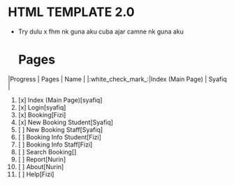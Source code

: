 # HTML TEMPLATE 2.0

- Try dulu x fhm nk guna aku cuba ajar camne nk guna aku

  # Pages

|Progress           | Pages            | Name   |
|:white_check_mark_:|Index (Main Page) | Syafiq |

  1. [x] Index (Main Page)[syafiq]
  2. [x] Login[syafiq]
  3. [x] Booking[Fizi]
  4. [x] New Booking Student[Syafiq]
  5. [ ] New Booking Staff[Syafiq]
  6. [ ] Booking Info Student[Fizi]
  7. [ ] Booking Info Staff[Fizi]
  8. [ ] Search Booking[]
  9. [ ] Report[Nurin]
  10. [ ] About[Nurin]
  11. [ ] Help[Fizi]